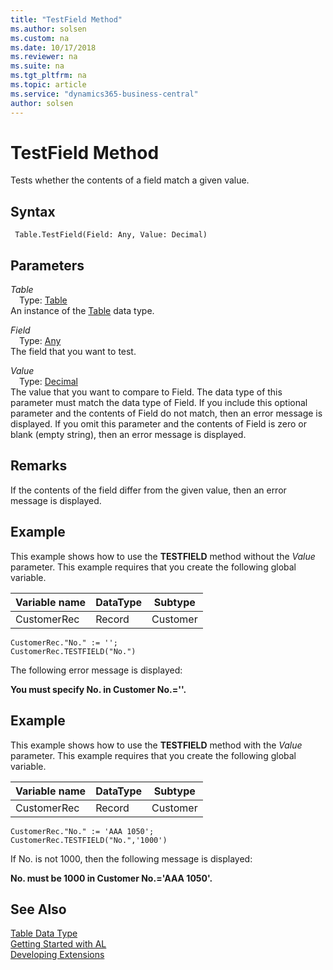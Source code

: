 ```yaml
---
title: "TestField Method"
ms.author: solsen
ms.custom: na
ms.date: 10/17/2018
ms.reviewer: na
ms.suite: na
ms.tgt_pltfrm: na
ms.topic: article
ms.service: "dynamics365-business-central"
author: solsen
---
```

[//]: # (START>DO_NOT_EDIT)
[//]: # (IMPORTANT:Do not edit any of the content between here and the END>DO_NOT_EDIT.)
[//]: # (Any modifications should be made in the .xml files in the ModernDev repo.)
# TestField Method
Tests whether the contents of a field match a given value.

## Syntax
```
 Table.TestField(Field: Any, Value: Decimal)
```
## Parameters
*Table*  
&emsp;Type: [Table](table-data-type.md)  
An instance of the [Table](table-data-type.md) data type.  

*Field*  
&emsp;Type: [Any](../any/any-data-type.md)  
The field that you want to test.
          
*Value*  
&emsp;Type: [Decimal](../decimal/decimal-data-type.md)  
The value that you want to compare to Field. The data type of this parameter must match the data type of Field. If you include this optional parameter and the contents of Field do not match, then an error message is displayed. If you omit this parameter and the contents of Field is zero or blank (empty string), then an error message is displayed.
          



[//]: # (IMPORTANT: END>DO_NOT_EDIT)

## Remarks  
 If the contents of the field differ from the given value, then an error message is displayed.  
  
## Example  
 This example shows how to use the **TESTFIELD** method without the *Value* parameter. This example requires that you create the following global variable.  
  
|Variable name|DataType|Subtype|  
|-------------------|--------------|-------------|  
|CustomerRec|Record|Customer|  
  
```  
CustomerRec."No." := '';  
CustomerRec.TESTFIELD("No.")  
```  
  
 The following error message is displayed:  
  
 **You must specify No. in Customer No.=''.**  
  
## Example  
 This example shows how to use the **TESTFIELD** method with the *Value* parameter. This example requires that you create the following global variable.  
  
|Variable name|DataType|Subtype|  
|-------------------|--------------|-------------|  
|CustomerRec|Record|Customer|  
  
```  
CustomerRec."No." := 'AAA 1050';  
CustomerRec.TESTFIELD("No.",'1000')  
```  
  
 If No. is not 1000, then the following message is displayed:  
  
 **No. must be 1000 in Customer No.='AAA 1050'.**  

## See Also
[Table Data Type](table-data-type.md)  
[Getting Started with AL](../devenv-get-started.md)  
[Developing Extensions](../devenv-dev-overview.md)